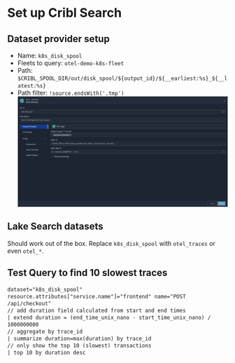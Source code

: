 # Set up Cribl Search
## Dataset provider setup
* Name: `k8s_disk_spool`
* Fleets to query: `otel-demo-k8s-fleet`
* Path: `$CRIBL_SPOOL_DIR/out/disk_spool/${output_id}/${__earliest:%s}_${__latest:%s}`
* Path filter: `!source.endsWith('.tmp')`
![diagram](../../images/search-spool-provider.png)

## Lake Search datasets
Should work out of the box. Replace `k8s_disk_spool` with `otel_traces` or even `otel_*`.

## Test Query to find 10 slowest traces
```k
dataset="k8s_disk_spool" resource.attributes["service.name"]="frontend" name="POST /api/checkout"
// add duration field calculated from start and end times
| extend duration = (end_time_unix_nano - start_time_unix_nano) / 1000000000 
// aggregate by trace_id
| summarize duration=max(duration) by trace_id 
// only show the top 10 (slowest) transactions
| top 10 by duration desc
```
